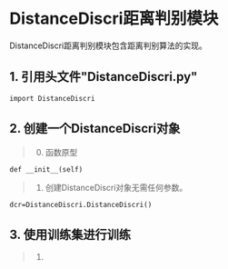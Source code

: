 # DistanceDiscri距离判别模块
   
   DistanceDiscri距离判别模块包含距离判别算法的实现。
   
   ## 1. 引用头文件"DistanceDiscri.py"
    import DistanceDiscri
    
   ## 2. 创建一个DistanceDiscri对象
   > 0. 函数原型
   
    def __init__(self)
   
   > 1. 创建DistanceDiscri对象无需任何参数。
   
    dcr=DistanceDiscri.DistanceDiscri()
   
   ## 3. 使用训练集进行训练
   > 1. 
